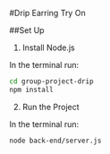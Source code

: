 #Drip Earring Try On

##Set Up
1. Install Node.js

In the terminal run:

```sh
cd group-project-drip
npm install
```

2. Run the Project

In the terminal run: 

```sh
node back-end/server.js
```
